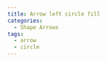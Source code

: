 ```yaml
---
title: Arrow left circle fill
categories:
  - Shape Arrows
tags:
  - arrow
  - circle
---
```

